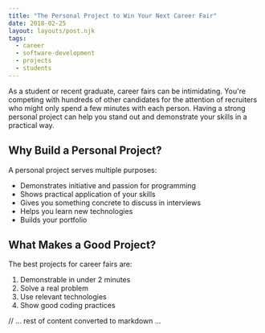```yaml
---
title: "The Personal Project to Win Your Next Career Fair"
date: 2018-02-25
layout: layouts/post.njk
tags:
  - career
  - software-development
  - projects
  - students
---
```


As a student or recent graduate, career fairs can be intimidating. You're competing with hundreds of other candidates for the attention of recruiters who might only spend a few minutes with each person. Having a strong personal project can help you stand out and demonstrate your skills in a practical way.

## Why Build a Personal Project?

A personal project serves multiple purposes:
- Demonstrates initiative and passion for programming
- Shows practical application of your skills
- Gives you something concrete to discuss in interviews
- Helps you learn new technologies
- Builds your portfolio

## What Makes a Good Project?

The best projects for career fairs are:
1. Demonstrable in under 2 minutes
2. Solve a real problem
3. Use relevant technologies
4. Show good coding practices

// ... rest of content converted to markdown ...